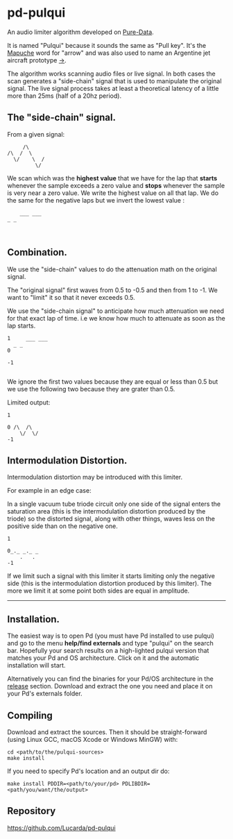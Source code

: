 # pd-pulqui #

An audio limiter algorithm developed on [Pure-Data](https://github.com/pure-data/pure-data).

It is named "Pulqui" because it sounds the same as "Pull key". It's the [Mapuche](https://en.wikipedia.org/wiki/Mapuche) word for "arrow" and was also used to name an Argentine jet aircraft prototype [->](https://en.wikipedia.org/wiki/FMA_I.Ae._27_Pulqui_I).


The algorithm works scanning audio files or live signal. In both cases the scan generates a "side-chain" signal that is used to manipulate the original signal. The live signal process takes at least a theoretical latency of a little more than 25ms (half of a 20hz period).



## The "side-chain" signal. ##

From a given signal:

```
     /\
/\  /  \    
  \/    \  /
         \/
```

We scan which was the **highest value** that we have for the lap that **starts** whenever the sample exceeds a zero value and **stops** whenever the sample is very near a zero value. We write the highest value on all that lap. We do the same for the negative laps but we invert the lowest value :

```
    ___ ___
_ _      

               
```

## Combination. ##

We use the "side-chain" values to do the attenuation math on the original signal.

The "original signal" first waves from 0.5 to -0.5 and then from 1 to -1. We want to "limit" it so that it never exceeds 0.5. 

We use the "side-chain signal" to anticipate how much attenuation we need for that exact lap of time. i.e we know how much to attenuate as soon as the lap starts.

```
1     ___ ___
  _ _
0

-1
               
```
We ignore the first two values because they are equal or less than 0.5 but we use the following two because they are grater than 0.5.

Limited output:

```
1
     
0 /\  /\      
    \/  \/    
-1         

```

## Intermodulation Distortion. ##

Intermodulation distortion may be introduced with this limiter.

For example in an edge case:

In a single vacuum tube triode circuit only one side of the signal enters the saturation area (this is the intermodulation distortion produced by the triode) so the distorted signal, along with other things, waves less on the positive side than on the negative one. 
 
```
1
       
0_._ _._ _  
    .   .
-1  

```
If we limit such a signal with this limiter it starts limiting only the negative side (this is the intermodulation distortion produced by this limiter). The more we limit it at some point both sides are equal in amplitude.


----------------------------------

## Installation. ##



The easiest way is to open Pd (you must have Pd installed to use pulqui) and go to the menu **help/find externals** and type "pulqui" on the search bar. Hopefully your search results on a high-lighted pulqui version that matches your Pd and OS architecture. Click on it and the automatic installation will start.

Alternatively you can find the binaries for your Pd/OS architecture in the [release](https://github.com/Lucarda/pd-pulqui/releases) section. Download and extract the one you need and place it on your Pd's externals folder.


## Compiling ##

Download and extract the sources. Then it should be straight-forward (using Linux GCC, macOS Xcode or Windows MinGW) with:

```
cd <path/to/the/pulqui-sources>
make install
```

If you need to specify Pd's location and an output dir do:

```
make install PDDIR=<path/to/your/pd> PDLIBDIR=<path/you/want/the/output>
```

## Repository ##

https://github.com/Lucarda/pd-pulqui

